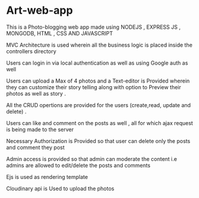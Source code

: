 # Art-web-app

This is a Photo-blogging web app made using NODEJS , EXPRESS JS , MONGODB, HTML , CSS AND JAVASCRIPT

MVC Architecture is used wherein all the business logic is placed inside the controllers directory

Users can login in via local authentication as well as using Google auth as well 

Users can upload a Max of 4 photos and a Text-editor is Provided wherein they can customize their story telling along with option to Preview their photos as well as story . 

All the CRUD opertions are provided for the users (create,read, update and delete) .

Users can like and comment on the posts as well , all for which ajax request is being made to the server

Necessary Authorization is Provided so that user can delete only the posts and comment they post

Admin access is provided so that admin can moderate the content i.e admins are allowed to edit/delete the posts and comments 

Ejs is used as rendering template

Cloudinary api is Used to upload the photos 
